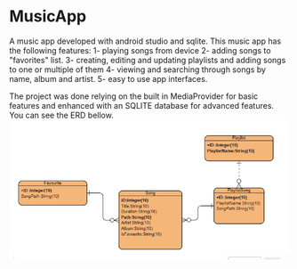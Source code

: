 # MusicApp

A music app developed with android studio and sqlite.
This music app has the following features:
1- playing songs from device
2- adding songs to "favorites" list.
3- creating, editing and updating playlists and adding songs to one or multiple of them
4- viewing and searching through songs by name, album and artist.
5- easy to use app interfaces.


The project was done relying on the built in MediaProvider for basic features and enhanced with an SQLITE database for advanced features.
You can see the ERD bellow.
![alt text](https://github.com/aveen007/MusicApp/blob/master/ERD.png)
